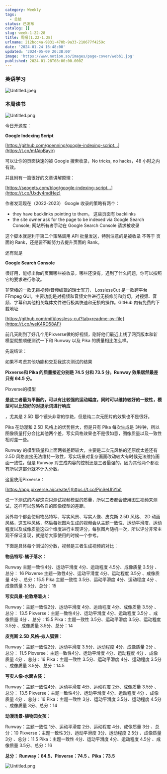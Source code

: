 ```yaml
---
category: Weekly
tags:
  - 总结
status: 已发布
catalog: []
slug: week-1-22-28
title: 周报(1.22-1.28)
urlname: 212bcc4a-9831-470b-9a33-210677f4259c
date: '2024-01-24 16:48:00'
updated: '2024-05-09 20:38:00'
image: 'https://www.notion.so/images/page-cover/webb1.jpg'
published: 2024-01-28T08:00:00.000Z
---
```


### 英语学习


![Untitled.jpeg](https://prod-files-secure.s3.us-west-2.amazonaws.com/5d24fe63-e567-4804-86f9-9fdc62e13082/13f89310-e18e-4344-b5f8-95c58ff07f1e/Untitled.jpeg?X-Amz-Algorithm=AWS4-HMAC-SHA256&X-Amz-Content-Sha256=UNSIGNED-PAYLOAD&X-Amz-Credential=ASIAZI2LB466X3B3UQRC%2F20250210%2Fus-west-2%2Fs3%2Faws4_request&X-Amz-Date=20250210T213216Z&X-Amz-Expires=3600&X-Amz-Security-Token=IQoJb3JpZ2luX2VjEK3%2F%2F%2F%2F%2F%2F%2F%2F%2F%2FwEaCXVzLXdlc3QtMiJHMEUCIAR1JBSg%2BAXPjx0A%2B2OzTEaUD2th2O8RxRkD9BuYkSGZAiEAti0uwDVsj0PPgNa9Ejsbyjtibl3i3Vy9NH%2FNLRZHhlEqiAQIxv%2F%2F%2F%2F%2F%2F%2F%2F%2F%2FARAAGgw2Mzc0MjMxODM4MDUiDC0j2q4f47f3ssZZcircA85r27JAVxnk4WJUnBHfY%2BE1bnngYEXwjyN7S7ew8r7X7E81ohUlCd0ZBlqtx3bnBudwGzxKdT7jeg6LIgDRczyIk2C8wYGlo%2FwHVoFAbfutaDthHsyCO4%2BhiF3v8%2FJtoLreKJGUBI91EcA4Pa0TuqnkYW7eOCxwpHSBKRSxl%2FARdZCQaVwF3uoryNbsZnKWpcqKBJPBgV9t2as7HNlCkPGdKGAFPMsl18vXXi2J1sOcMoOZBCYgonitx3VuW5ThFf47fCYaVnbBeIDtibS2FhgJbdYeLShQNNdo9OEYmjoeuQF07xvZQccmBCC5k5g7gJoHiyGf3%2FxwgjOiVxpu5w6NDTDkI9Ske%2BSwpApZW13YgSZ5Qx0ZwflnTCZi9SDI5nHO2BVJr9Q4cDEvekyYKHny2BrJEnm0xO4%2FoHjKfJ0Y4MZ5N9P%2FR2k4z%2BphhfM4Wfs7gConGkSjvqZCELVO%2FmmtxJ%2FOZQPH9KWwqFubg0gHquhEzYBMKVwgQyulwsCg4RMfkOox1ma6mN73dQL%2B%2BSFEORPj6NbvOpddrrs7R6yS8v%2BkajMrRxnmDy6c3TqHYM%2FS36r5%2B%2BFBd6dUs2WinsOsZbLyr5MGGfaXyHyzlIW6K7sjRFJIIFxt8qOyMIvNqb0GOqUBcJ1Poanooc47bCR4lm0kW3%2BtSIu27d%2BbkcbDrj5D3scRAxLfa2RGqoApD8IgtWCCkM%2FyHfHxgJAkjEI40wZTcVn69ibI0hBjxl%2BuSpgOEvuFEXabSmeIcbs2fQ5xWUFD3NT%2FOhlQsskIqCjEKsbaUFCDA4TiLRBAR9n0TRb38k6TNhVPx2rcTJFupDK3JOEE%2B%2BwQs8PaaCpdxlAaYVeDYee2Zm9U&X-Amz-Signature=ccebd6d8cec93da63ebc6663a7dcfef5c18ee3ce09fa6dd66edc963931f74ad9&X-Amz-SignedHeaders=host&x-id=GetObject)


### 本周读书


![Untitled.png](https://prod-files-secure.s3.us-west-2.amazonaws.com/5d24fe63-e567-4804-86f9-9fdc62e13082/4230a01f-03e6-45a7-9f78-5892b7e77e85/Untitled.png?X-Amz-Algorithm=AWS4-HMAC-SHA256&X-Amz-Content-Sha256=UNSIGNED-PAYLOAD&X-Amz-Credential=ASIAZI2LB466X3B3UQRC%2F20250210%2Fus-west-2%2Fs3%2Faws4_request&X-Amz-Date=20250210T213216Z&X-Amz-Expires=3600&X-Amz-Security-Token=IQoJb3JpZ2luX2VjEK3%2F%2F%2F%2F%2F%2F%2F%2F%2F%2FwEaCXVzLXdlc3QtMiJHMEUCIAR1JBSg%2BAXPjx0A%2B2OzTEaUD2th2O8RxRkD9BuYkSGZAiEAti0uwDVsj0PPgNa9Ejsbyjtibl3i3Vy9NH%2FNLRZHhlEqiAQIxv%2F%2F%2F%2F%2F%2F%2F%2F%2F%2FARAAGgw2Mzc0MjMxODM4MDUiDC0j2q4f47f3ssZZcircA85r27JAVxnk4WJUnBHfY%2BE1bnngYEXwjyN7S7ew8r7X7E81ohUlCd0ZBlqtx3bnBudwGzxKdT7jeg6LIgDRczyIk2C8wYGlo%2FwHVoFAbfutaDthHsyCO4%2BhiF3v8%2FJtoLreKJGUBI91EcA4Pa0TuqnkYW7eOCxwpHSBKRSxl%2FARdZCQaVwF3uoryNbsZnKWpcqKBJPBgV9t2as7HNlCkPGdKGAFPMsl18vXXi2J1sOcMoOZBCYgonitx3VuW5ThFf47fCYaVnbBeIDtibS2FhgJbdYeLShQNNdo9OEYmjoeuQF07xvZQccmBCC5k5g7gJoHiyGf3%2FxwgjOiVxpu5w6NDTDkI9Ske%2BSwpApZW13YgSZ5Qx0ZwflnTCZi9SDI5nHO2BVJr9Q4cDEvekyYKHny2BrJEnm0xO4%2FoHjKfJ0Y4MZ5N9P%2FR2k4z%2BphhfM4Wfs7gConGkSjvqZCELVO%2FmmtxJ%2FOZQPH9KWwqFubg0gHquhEzYBMKVwgQyulwsCg4RMfkOox1ma6mN73dQL%2B%2BSFEORPj6NbvOpddrrs7R6yS8v%2BkajMrRxnmDy6c3TqHYM%2FS36r5%2B%2BFBd6dUs2WinsOsZbLyr5MGGfaXyHyzlIW6K7sjRFJIIFxt8qOyMIvNqb0GOqUBcJ1Poanooc47bCR4lm0kW3%2BtSIu27d%2BbkcbDrj5D3scRAxLfa2RGqoApD8IgtWCCkM%2FyHfHxgJAkjEI40wZTcVn69ibI0hBjxl%2BuSpgOEvuFEXabSmeIcbs2fQ5xWUFD3NT%2FOhlQsskIqCjEKsbaUFCDA4TiLRBAR9n0TRb38k6TNhVPx2rcTJFupDK3JOEE%2B%2BwQs8PaaCpdxlAaYVeDYee2Zm9U&X-Amz-Signature=3e398b8b59bae9075fa82dfb97242d3acdc2043a48d6974af31c568f9faa66b4&X-Amz-SignedHeaders=host&x-id=GetObject)


今日开源库：


**Google Indexing Script**


[https://github.com/goenning/google-indexing-script…](https://t.co/mfAipBayir)


可以让你的页面快速的被 Google 搜索收录，No tricks, no hacks，48 小时之内有效。

并且附有一篇很好的文章讲解原理：


[https://seogets.com/blog/google-indexing-script…](https://t.co/Uxdy4mdHez)


作者发现现在（2022-2023） Google 收录的策略有两个：

- they have backlinks pointing to them， 这些页面有 backlinks
- the site owner ask for the page to be indexed via Google Search Console; 网站所有者手动在 Google Search Console 请求被收录

这个脚本就是利于第二个策略调用 API 批量发送，特别注意的是被收录 不等于 页面的 Rank，还是要不断努力去提升页面的 Rank。

还有就是


**Google Search Console**


很好用，能标出你的页面哪些被收录，哪些还没有，遇到了什么问题，你可以按照它的要求进行修改。


非常棒的一款无损视频/音频编辑的瑞士军刀， LosslessCut 是一款跨平台 FFmpeg GUI，主要功能是对视频和音频文件进行无损修剪和剪切，对视频、音频、字幕和其他相关媒体文件进行极其快速和无损的操作。GitHub 内有免费的下载地址


[https://github.com/mifi/lossless-cut?tab=readme-ov-file](https://t.co/weK4RD58AF)


前几天刷到了好几个用Pixverse做的好视频，刚好他们最近上线了网页版本和新模型就想顺便测试一下和 Runway 以及 Pika 的质量相比怎么样。

先说结论：

如果不考虑其他功能和交互我这次测试的结果


**Pixverse和 Pika 的质量接近分别是 74.5 分和 73.5 分。Runway 效果居然最差只有 64.5 分。**


Pixverse的模型


**是这三者最为平衡的，可以有比较强的运动幅度，同时可以维持较好的一致性，模型可以比较好的对提示词进行响应**


，尤其是 2.5D 那个镜头非常的惊艳，但是纯二次元图片的效果也不是很好。

Pika 在动漫和 2.5D 风格上的优势巨大，但是只有 Pika 每次生成是 3秒钟，所以图像质量打分会比其他两个差，写实风格效果也不是很如意，图像质量以及一致性相对差一些。

Runway 的模型质量和上面两者差距较大，主要是二次元风格的还原度太差还有 2.5D 风格直接无法维持一致性，写实场景对复杂画面改动较大有时候无法维持画面一致性，但是 Runway 对生成内容的控制还是三者最强的，因为其他两个都没有所以这部分就不计入分数。

这里使用Pixverse：


[https://app.pixverse.ai/create/](https://t.co/PjnSeUhYbi)


说一下测试的内容这次只测试视频模型的质量，所以三者都会使用图生视频来测试，这样可以忽略各自的图像模型的差距。

另外每个都会使用物品特写、写实风景、写实人像、皮克斯 2.5D 风格、 2D 动画风格，这五种风格，然后每张图片生成的视频会从主题一致性、运动平滑度、运动程度以及成像质量这四个维度进行主观评分，每张图片随机一次，所以评分非常主观不保证复现，就是给大家使用的时候一个参考。

下面是具体每个测试的分数，视频是三者生成视频的对比：


**物品特写-橘子落水：**


Runway   主题一致性4分、运动平滑度 4分、运动程度 4.5分、成像质量 3.5分 、总分： 16
Pixverse 主题一致性4分、运动平滑度 4分、运动程度 3.5分 、成像质量 4分 、总分：15.5
Pika 主题一致性 3.5分、运动平滑度 4分、运动程度 4分 、成像质量 3.5分、总分：15


**写实风景-伦敦塔着火：**


Runway：主题一致性2分、运动平滑度 4分、运动程度 4分、成像质量 3.5分 、总分： 13.5
Pixverse：主题一致性4分、运动平滑度 4分、运动程度 3.5分 、成像质量 4分 、总分：15.5
Pika：主题一致性 3.5分、运动平滑度 3.5分、运动程度 3.5分 、成像质量 3.5分、总分：14


**皮克斯 2.5D 风格-拟人狐狸：**


Runway：主题一致性2分、运动平滑度 3.5分、运动程度 4分、成像质量 2分 、总分： 11.5
Pixverse：主题一致性4分、运动平滑度 4分、运动程度 4分 、成像质量 4分 、总分：16
Pika：主题一致性 3.5分、运动平滑度 4分、运动程度 3.5分 、成像质量 3.5分、总分：14.5


**写实人像-水面古装：**


Runway：主题一致性4分、运动平滑度 4分、运动程度 2分、成像质量 3.5分 、总分： 13.5
Pixverse：主题一致性4分、运动平滑度 4分、运动程度 4分 、成像质量 4分 、总分：16
Pika：主题一致性 3分、运动平滑度 3.5分、运动程度 4.5分 、成像质量 3分、总分：14


**动漫场景-植物园女孩：**


Runway：主题一致性 1分、运动平滑度 2分、运动程度 4分、成像质量 3分 、总分：10
Pixverse：主题一致性3分、运动平滑度 3分、运动程度 2.5分 、成像质量 3分 、总分：11.5
Pika：主题一致性 4分、运动平滑度 4分、运动程度 4.5分 、成像质量 3.5分、总分：16


**总分： Runway：64.5、Pixverse：74.5 、Pika：73.5**


![Untitled.png](https://prod-files-secure.s3.us-west-2.amazonaws.com/5d24fe63-e567-4804-86f9-9fdc62e13082/8e04e5ad-2b05-4144-8058-53bf010acfd3/Untitled.png?X-Amz-Algorithm=AWS4-HMAC-SHA256&X-Amz-Content-Sha256=UNSIGNED-PAYLOAD&X-Amz-Credential=ASIAZI2LB466X3B3UQRC%2F20250210%2Fus-west-2%2Fs3%2Faws4_request&X-Amz-Date=20250210T213216Z&X-Amz-Expires=3600&X-Amz-Security-Token=IQoJb3JpZ2luX2VjEK3%2F%2F%2F%2F%2F%2F%2F%2F%2F%2FwEaCXVzLXdlc3QtMiJHMEUCIAR1JBSg%2BAXPjx0A%2B2OzTEaUD2th2O8RxRkD9BuYkSGZAiEAti0uwDVsj0PPgNa9Ejsbyjtibl3i3Vy9NH%2FNLRZHhlEqiAQIxv%2F%2F%2F%2F%2F%2F%2F%2F%2F%2FARAAGgw2Mzc0MjMxODM4MDUiDC0j2q4f47f3ssZZcircA85r27JAVxnk4WJUnBHfY%2BE1bnngYEXwjyN7S7ew8r7X7E81ohUlCd0ZBlqtx3bnBudwGzxKdT7jeg6LIgDRczyIk2C8wYGlo%2FwHVoFAbfutaDthHsyCO4%2BhiF3v8%2FJtoLreKJGUBI91EcA4Pa0TuqnkYW7eOCxwpHSBKRSxl%2FARdZCQaVwF3uoryNbsZnKWpcqKBJPBgV9t2as7HNlCkPGdKGAFPMsl18vXXi2J1sOcMoOZBCYgonitx3VuW5ThFf47fCYaVnbBeIDtibS2FhgJbdYeLShQNNdo9OEYmjoeuQF07xvZQccmBCC5k5g7gJoHiyGf3%2FxwgjOiVxpu5w6NDTDkI9Ske%2BSwpApZW13YgSZ5Qx0ZwflnTCZi9SDI5nHO2BVJr9Q4cDEvekyYKHny2BrJEnm0xO4%2FoHjKfJ0Y4MZ5N9P%2FR2k4z%2BphhfM4Wfs7gConGkSjvqZCELVO%2FmmtxJ%2FOZQPH9KWwqFubg0gHquhEzYBMKVwgQyulwsCg4RMfkOox1ma6mN73dQL%2B%2BSFEORPj6NbvOpddrrs7R6yS8v%2BkajMrRxnmDy6c3TqHYM%2FS36r5%2B%2BFBd6dUs2WinsOsZbLyr5MGGfaXyHyzlIW6K7sjRFJIIFxt8qOyMIvNqb0GOqUBcJ1Poanooc47bCR4lm0kW3%2BtSIu27d%2BbkcbDrj5D3scRAxLfa2RGqoApD8IgtWCCkM%2FyHfHxgJAkjEI40wZTcVn69ibI0hBjxl%2BuSpgOEvuFEXabSmeIcbs2fQ5xWUFD3NT%2FOhlQsskIqCjEKsbaUFCDA4TiLRBAR9n0TRb38k6TNhVPx2rcTJFupDK3JOEE%2B%2BwQs8PaaCpdxlAaYVeDYee2Zm9U&X-Amz-Signature=598f12fb0fd6c1343cfe63ded20e9221c221f29e51e328fe79d2cd37eba2e445&X-Amz-SignedHeaders=host&x-id=GetObject)

